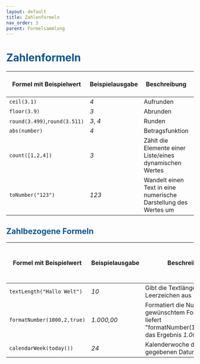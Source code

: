 ```yaml
---
layout: default
title: Zahlenformeln
nav_order: 3
parent: Formelsammlung
---
```


# <span style="color:#0b5394">**Zahlenformeln**</span>


| Formel mit Beispielwert | Beispielausgabe | Beschreibung | Einzugebene Werte (Werte in den Klammern) |
|------|------|------|------|
| `ceil(3.1)` | *4*   |Aufrunden          | 1. Wert: Zahl |
| `floor(3.9)` | *3*  |Abrunden           | 1. Wert: Zahl |
| `round(3.499)`,`round(3.511)` | *3*, *4*|Runden | 1. Wert: Zahl |
| `abs(number)` | *4* |Betragsfunktion    | 1. Wert: Zahl |
| `count([1,2,4])` | *3* | Zählt die Elemente einer Liste/eines dynamischen Wertes | 1. Wert: Liste/dynamischer Wert |
| `toNumber("123")` | *123* | Wandelt einen Text in eine numerische Darstellung des Wertes um | 1. Wert: Text, welcher eine Zahl darstellt |


## <span style="color:#0b5394">**Zahlbezogene Formeln**</span>

| Formel mit Beispielwert | Beispielausgabe | Beschreibung | Einzugebene Werte (Werte in den Klammern) |
|------|------|------|------|
| `textLength("Hallo Welt")` | *10* | Gibt die Textlänge inklusive Leerzeichen aus| 1. Wert: Text |
| `formatNumber(1000,2,true)` | *1.000,00* | Formatiert die Nummber zu gewünschtem Format. Bspw. liefert "formatNumber(1000,2,true)" das Ergebnis *1.000,00*| 1. Wert: Zahl, 2. Wert: Zahl, 3. Wert: Ja/Nein |
| `calendarWeek(today())` | *24* | Kalenderwoche des gegebenen Datums | 1. Wert: Datum |